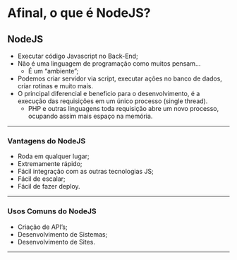 # Afinal, o que é NodeJS?

## NodeJS

- Executar código Javascript no Back-End;
- Não é uma linguagem de programação como muitos pensam...
    - É um “ambiente”;
- Podemos criar servidor via script, executar ações no banco de dados, criar rotinas e muito mais.
- O principal diferencial e beneficio para o desenvolvimento, é a execução das requisições em um único processo (single thread).
    - PHP e outras linguagens toda requisição abre um novo processo, ocupando assim mais espaço na memória.

---

### Vantagens do NodeJS

- Roda em qualquer lugar;
- Extremamente rápido;
- Fácil integração com as outras tecnologias JS;
- Fácil de escalar;
- Fácil de fazer deploy.

---

### Usos Comuns do NodeJS

- Criação de API’s;
- Desenvolvimento de Sistemas;
- Desenvolvimento de Sites.

---